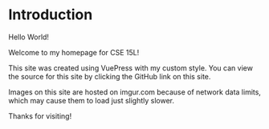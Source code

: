 # Introduction

<div class="label">Hello World!</div>

Welcome to my homepage for CSE 15L!

This site was created using VuePress with my custom style. You can view the source for this site by clicking the GitHub link on this site.

Images on this site are hosted on imgur.com because of network data limits, which may cause them to load just slightly slower.

Thanks for visiting!